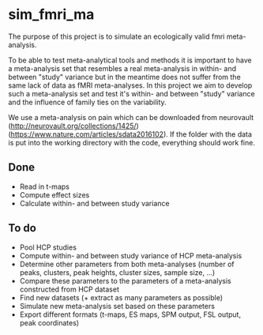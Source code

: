 # sim_fmri_ma
The purpose of this project is to simulate an ecologically valid fmri meta-analysis.  

To be able to test meta-analytical tools and methods it is important to have a meta-analysis set that resembles a real meta-analysis in within- and between "study" variance but in the meantime does not suffer from the same lack of data as fMRI meta-analyses. In this project we aim to develop such a meta-analysis set and test it's within- and between "study" variance and the influence of family ties on the variability.  

We use a meta-analysis on pain which can be downloaded from neurovault (http://neurovault.org/collections/1425/) (https://www.nature.com/articles/sdata2016102). If the folder with the data is put into the working directory with the code, everything should work fine.  

## Done
* Read in t-maps  
* Compute effect sizes  
* Calculate within- and between study variance  

## To do
* Pool HCP studies
* Compute within- and between study variance of HCP meta-analysis
* Determine other parameters from both meta-analyses (number of peaks, clusters, peak heights, cluster sizes, sample size, ...)  
* Compare these parameters to the parameters of a meta-analysis constructed from HCP dataset
* Find new datasets (+ extract as many parameters as possible)
* Simulate new meta-analysis set based on these parameters
* Export different formats (t-maps, ES maps, SPM output, FSL output, peak coordinates)

